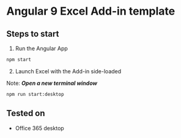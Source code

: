 # Angular 9 Excel Add-in template

## Steps to start
1. Run the Angular App
``` sh
npm start
```

2. Launch Excel with the Add-in side-loaded

Note: ***Open a new terminal window***
``` sh
npm run start:desktop
```

## Tested on
* Office 365 desktop
